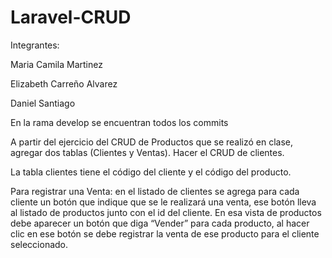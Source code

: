 # Laravel-CRUD

Integrantes:

Maria Camila Martinez

Elizabeth Carreño Alvarez

Daniel Santiago


En la rama develop se encuentran todos los commits



A partir del ejercicio del CRUD de Productos que se realizó en clase, agregar dos tablas (Clientes y Ventas). Hacer el CRUD de clientes.

La tabla clientes tiene el código del cliente y el código del producto.

Para registrar una Venta: en el listado de clientes se agrega para cada cliente un botón que indique que se le realizará una venta, ese botón lleva al listado de productos junto con el id del cliente. En esa vista de productos debe aparecer un botón que diga “Vender” para cada producto, al hacer clic en ese botón se debe registrar la venta de ese producto para el cliente seleccionado.

